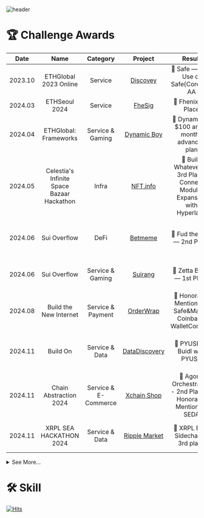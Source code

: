 ![header](https://capsule-render.vercel.app/api?type=venom&height=200&text=Welcome%20Hackathemy&fontSize=70&color=0:8871e5,100:b678c4&stroke=b678c4)

# 🏆 Challenge Awards

|Date|Name|Category|Project|Result|Member|
|:---:|:---:|:---:|:---:|:---:|:---:|
|2023.10|ETHGlobal 2023 Online|Service|[Discovey](https://ethglobal.com/showcase/discovey-tuywc)|🥉 Safe — Best Use of Safe{Core} for AA|Yong & Jinhwan & Seongjae
|2024.03|ETHSeoul 2024|Service|[FheSig](https://devfolio.co/projects/fhesig-5d79)|🎉 Fhenix 3rd Place| Jinhwan
|2024.04|ETHGlobal: Frameworks|Service & Gaming|[Dynamic Boy](https://ethglobal.com/showcase/dynamic-boy-xpwo0)|🎉 Dynamic — $100 and 3 months advanced plan| Yong & Seongjae
|2024.05|Celestia's Infinite Space Bazaar Hackathon|Infra|[NFT.info](https://dorahacks.io/ko/buidl/12604)|🥉 Build Whatever — 3rd Place, Connect Modular Expansion with Hyperlane| Yong & Seongjae & Jinhwan & Jeongseup
|2024.06|Sui Overflow|DeFi|[Betmeme]()|🥈 Fud the Dog — 2nd Place| Yong & Juniahn & Taejin & Yewon & Semin
|2024.06|Sui Overflow|Service & Gaming|[Suirang](https://docs.google.com/presentation/d/1ub2e2YDdFAdV_jgsCEQXuFHDZwFf5scdk9yzNkMKE6s/edit?usp=sharing)|🥇 Zetta Block — 1st Place| Jinhwan & Jeongseup & Seongjae
|2024.08|Build the New Internet|Service & Payment|[OrderWrap](https://devfolio.co/projects/orderwrap-2eb8)|🛒 Honorable Mentions — Safe&Magic, Coinbase, WalletConnect| Yong & Semin & Seongjae
|2024.11|Build On|Service & Data|[DataDiscovery](https://devfolio.co/projects/discovey-5c68)|🥇 PYUSD — Buidl with PYUSD| Yong & Seongjae & Chanho & Jiho & Jaewon
|2024.11|Chain Abstraction 2024|Service & E-Commerce|[Xchain Shop](https://github.com/juniahn-dev/xchainshop)|🥈 Agoric Orchestration - 2nd Place, 🛒 Honorable Mentions - SEDA| Yong & Seongjae & Juniahn & Jiho & Jinhwan
|2024.11|XRPL SEA HACKATHON 2024|Service & Data|[Ripple Market](https://dorahacks.io/buidl/18380/)|🥉 XRPL EVM Sidechain - 3rd place| Yong & Jinhwan & Seongjae & Chanho

<details>
<summary>
  See More...
</summary>
<div markdown="1">

|Name|Project|Result|Member|
|:---:|:---:|:---:|:---:|
|Constellation: A Chainlink Hackathon|[Re-Fresh](https://devpost.com/software/re-fresh-0ocer8)|😭 Fail|Yong & Jinhwan & Jeongseup & Sangmin & Seongjae 
|ETH Seoul 2024|[AI Guard Snap](https://devfolio.co/projects/dappassistants-9d92)|😭 Fail| Yong & Seongjae & Jinhwan & Jeongseup
|Onchain Summer Buildathon|[BetMeme](https://devfolio.co/projects/betmeme-b849)|😭 Fail| Yewon & Semin & Jinhwan & Junhyoung & Seongjae & Yong
|BNB Chain 2024 Q3 Hackathon|[WnW - Win with the wises](https://dorahacks.io/buidl/15630)|😭 Fail| Yewon & Semin & Chanho & Jiho & Seongjae & Yong
|XRPL Hacakthon Seoul 2024|[Ripplemarket](https://docs.google.com/presentation/d/1rKydwCkYAoo4t626fCLn7JsdGnyy1jnnBbkax9OqyOA/edit#slide=id.g2f632f6b168_1_38)|😭 Fail| Jinhwan & Yong
|Scroll Level Up Mini Hack|[Scrollipop](https://github.com/jaerius/secondhandMarket)|😭 Fail| Jaewon & Chanho & Seongjae & Yong

</div>
</details>

# 🛠️ Skill

[![Hits](https://hits.seeyoufarm.com/api/count/incr/badge.svg?url=https%3A%2F%2Fgithub.com%2Fhackathemy&count_bg=%23CBA6E6&title_bg=%238E22DA&icon=&icon_color=%23FFFAFA&title=Review&edge_flat=false)](https://hits.seeyoufarm.com)

<!--

**Here are some ideas to get you started:**

🙋‍♀️ A short introduction - what is your organization all about?
🌈 Contribution guidelines - how can the community get involved?
👩‍💻 Useful resources - where can the community find your docs? Is there anything else the community should know?
🍿 Fun facts - what does your team eat for breakfast?
🧙 Remember, you can do mighty things with the power of [Markdown](https://docs.github.com/github/writing-on-github/getting-started-with-writing-and-formatting-on-github/basic-writing-and-formatting-syntax)
-->
